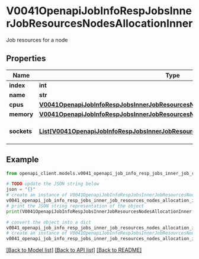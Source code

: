 # V0041OpenapiJobInfoRespJobsInnerJobResourcesNodesAllocationInner

Job resources for a node

## Properties

Name | Type | Description | Notes
------------ | ------------- | ------------- | -------------
**index** | **int** | Node index | 
**name** | **str** | Node name | 
**cpus** | [**V0041OpenapiJobInfoRespJobsInnerJobResourcesNodesAllocationInnerCpus**](V0041OpenapiJobInfoRespJobsInnerJobResourcesNodesAllocationInnerCpus.md) |  | [optional] 
**memory** | [**V0041OpenapiJobInfoRespJobsInnerJobResourcesNodesAllocationInnerMemory**](V0041OpenapiJobInfoRespJobsInnerJobResourcesNodesAllocationInnerMemory.md) |  | [optional] 
**sockets** | [**List[V0041OpenapiJobInfoRespJobsInnerJobResourcesNodesAllocationInnerSocketsInner]**](V0041OpenapiJobInfoRespJobsInnerJobResourcesNodesAllocationInnerSocketsInner.md) | Socket allocations in node | 

## Example

```python
from openapi_client.models.v0041_openapi_job_info_resp_jobs_inner_job_resources_nodes_allocation_inner import V0041OpenapiJobInfoRespJobsInnerJobResourcesNodesAllocationInner

# TODO update the JSON string below
json = "{}"
# create an instance of V0041OpenapiJobInfoRespJobsInnerJobResourcesNodesAllocationInner from a JSON string
v0041_openapi_job_info_resp_jobs_inner_job_resources_nodes_allocation_inner_instance = V0041OpenapiJobInfoRespJobsInnerJobResourcesNodesAllocationInner.from_json(json)
# print the JSON string representation of the object
print(V0041OpenapiJobInfoRespJobsInnerJobResourcesNodesAllocationInner.to_json())

# convert the object into a dict
v0041_openapi_job_info_resp_jobs_inner_job_resources_nodes_allocation_inner_dict = v0041_openapi_job_info_resp_jobs_inner_job_resources_nodes_allocation_inner_instance.to_dict()
# create an instance of V0041OpenapiJobInfoRespJobsInnerJobResourcesNodesAllocationInner from a dict
v0041_openapi_job_info_resp_jobs_inner_job_resources_nodes_allocation_inner_from_dict = V0041OpenapiJobInfoRespJobsInnerJobResourcesNodesAllocationInner.from_dict(v0041_openapi_job_info_resp_jobs_inner_job_resources_nodes_allocation_inner_dict)
```
[[Back to Model list]](../README.md#documentation-for-models) [[Back to API list]](../README.md#documentation-for-api-endpoints) [[Back to README]](../README.md)


